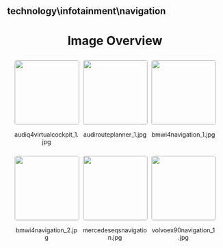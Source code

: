 ## technology\infotainment\navigation
<style>
    .image-gallery {
        display: flex;
        flex-wrap: wrap;
        gap: 10px;
        justify-content: center;
        padding: 10px;
    }
    .image-gallery img {
        width: 150px;
        height: auto;
        border: 1px solid #ddd;
        border-radius: 5px;
    }
    .image-gallery div {
        flex: 1 1 calc(33.333% - 20px); /* Three images per row on large screens */
        max-width: 150px;
        text-align: center;
    }
    @media (max-width: 768px) {
        .image-gallery div {
            flex: 1 1 calc(50% - 20px); /* Two images per row on medium screens */
        }
    }
    @media (max-width: 480px) {
        .image-gallery div {
            flex: 1 1 100%; /* One image per row on small screens */
        }
    }
</style>
<h1 style ="text-align: center;"> Image Overview </h1> <div class="image-gallery">
<div>
<img src="https://media.evkx.net/multimedia/technology/infotainment/navigation/audiq4virtualcockpit_1_st.jpg">
<p>audiq4virtualcockpit_1.jpg</p>
</div>
<div>
<img src="https://media.evkx.net/multimedia/technology/infotainment/navigation/audirouteplanner_1_st.jpg">
<p>audirouteplanner_1.jpg</p>
</div>
<div>
<img src="https://media.evkx.net/multimedia/technology/infotainment/navigation/bmwi4navigation_1_st.jpg">
<p>bmwi4navigation_1.jpg</p>
</div>
<div>
<img src="https://media.evkx.net/multimedia/technology/infotainment/navigation/bmwi4navigation_2_st.jpg">
<p>bmwi4navigation_2.jpg</p>
</div>
<div>
<img src="https://media.evkx.net/multimedia/technology/infotainment/navigation/mercedeseqsnavigation_st.jpg">
<p>mercedeseqsnavigation.jpg</p>
</div>
<div>
<img src="https://media.evkx.net/multimedia/technology/infotainment/navigation/volvoex90navigation_1_st.jpg">
<p>volvoex90navigation_1.jpg</p>
</div>
</div>
